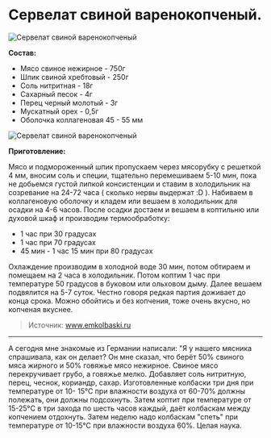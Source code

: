 # Сервелат свиной варенокопченый.
![Сервелат свиной варенокопченый](/images/Kulinar/Myaso/servelad_svivnina_01.jpg 'Сервелат свиной варенокопченый')

**Состав:**

- Мясо свиное нежирное - 750г
- Шпик свиной хребтовый - 250г
- Соль нитритная - 18г
- Сахарный песок - 4г
- Перец черный молотый - 3г
- Мускатный орех - 0,5г
- Оболочка коллагеновая 45 - 55 мм

![Сервелат свиной варенокопченый](/images/Kulinar/Myaso/servelad_svivnina_01.jpg 'Сервелат свиной варенокопченый')

**Приготовление:**

Мясо и подмороженный шпик пропускаем через мясорубку с решеткой 4 мм, вносим соль и специи, тщательно перемешиваем 5-10 мин, пока не добьемся густой липкой консистенции и ставим в холодильник на созревание на 24-72 часа ( сколько нервы выдержат :D ). Набиваем в коллагеновую оболочку и кладем или вешаем в холодильник для осадки на 4-6 часов. После осадки достаем и вешаем в коптильню или духовой шкаф и производим термообработку:

- 1 час при 30 градусах
- 1 час при 70 градусах
- 45 мин - 1 час 15 мин при 80 градусах

Охлаждение производим в холодной воде 30 мин, потом обтираем и помещаем на 2 часа в холодильник. Потом коптим 1 час при температуре 50 градусов в буковом или ольховом дыму. Далее вешаем подвялится на 5-7 суток. Честно говоря редкая партия доживает до конца срока. Можно обойтись и без копчения, тоже очень вкусно, но копченая вкуснее.

> Источник: www.emkolbaski.ru

---
А сегодня мне знакомые из Германии написали: "Я у нашего мясника спрашивала, как он делает? Он мне сказал, что берёт 50% свиного мяса жирного и 50% говяжье мясо нежирное. Свиное мясо перекручивает грубо, а говяжье мелко. Добавляет соль нитритную, перец, чеснок, кориандр, сахар. Изготовленные колбаски три дня при температуре от 10- 15°С при влажности воздуха от 60-70% должны полежать, они должны подсохнуть. Затем коптит при температуре от 15-25°C в три захода по шесть часов каждый, даёт колбаскам между копчением отдохнуть. Затем неделю надо колбаскам "спеть" при температуре от 10-15°С при влажности воздуха 60%. Целая наука.
